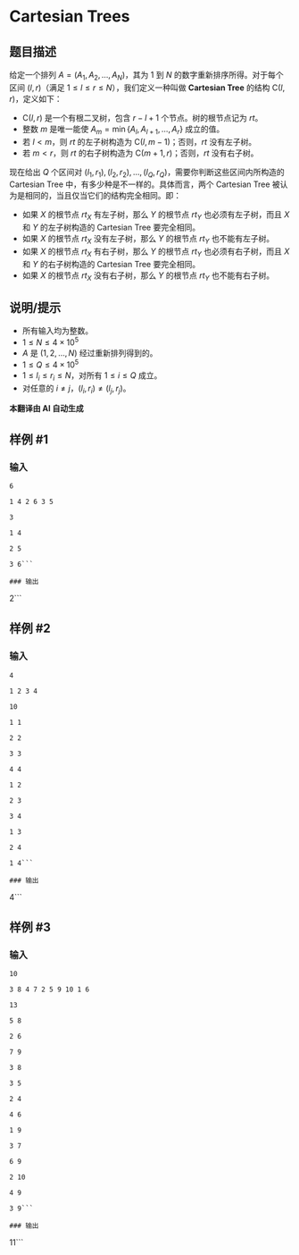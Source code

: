 # Cartesian Trees

## 题目描述

给定一个排列 $A = (A_1, A_2, \dots, A_N)$，其为 $1$ 到 $N$ 的数字重新排序所得。对于每个区间 $(l, r)$（满足 $1 \le l \le r \le N$），我们定义一种叫做 **Cartesian Tree** 的结构 $\text{C}(l, r)$，定义如下：

- $\text{C}(l, r)$ 是一个有根二叉树，包含 $r - l + 1$ 个节点。树的根节点记为 $\mathit{rt}$。
- 整数 $m$ 是唯一能使 $A_m = \min\{A_l, A_{l+1}, \dots, A_r\}$ 成立的值。
- 若 $l < m$，则 $\mathit{rt}$ 的左子树构造为 $\text{C}(l, m-1)$；否则，$\mathit{rt}$ 没有左子树。
- 若 $m < r$，则 $\mathit{rt}$ 的右子树构造为 $\text{C}(m+1, r)$；否则，$\mathit{rt}$ 没有右子树。

现在给出 $Q$ 个区间对 $(l_1, r_1), (l_2, r_2), \dots, (l_Q, r_Q)$，需要你判断这些区间内所构造的 Cartesian Tree 中，有多少种是不一样的。具体而言，两个 Cartesian Tree 被认为是相同的，当且仅当它们的结构完全相同。即：

- 如果 $X$ 的根节点 $\mathit{rt}_X$ 有左子树，那么 $Y$ 的根节点 $\mathit{rt}_Y$ 也必须有左子树，而且 $X$ 和 $Y$ 的左子树构造的 Cartesian Tree 要完全相同。
- 如果 $X$ 的根节点 $\mathit{rt}_X$ 没有左子树，那么 $Y$ 的根节点 $\mathit{rt}_Y$ 也不能有左子树。
- 如果 $X$ 的根节点 $\mathit{rt}_X$ 有右子树，那么 $Y$ 的根节点 $\mathit{rt}_Y$ 也必须有右子树，而且 $X$ 和 $Y$ 的右子树构造的 Cartesian Tree 要完全相同。
- 如果 $X$ 的根节点 $\mathit{rt}_X$ 没有右子树，那么 $Y$ 的根节点 $\mathit{rt}_Y$ 也不能有右子树。

## 说明/提示

- 所有输入均为整数。
- $1 \le N \le 4 \times 10^5$
- $A$ 是 $(1, 2, \dots, N)$ 经过重新排列得到的。
- $1 \le Q \le 4 \times 10^5$
- $1 \le l_i \le r_i \le N$，对所有 $1 \le i \le Q$ 成立。
- 对任意的 $i \ne j$，$(l_i, r_i) \ne (l_j, r_j)$。

 **本翻译由 AI 自动生成**

## 样例 #1

### 输入

```
6
1 4 2 6 3 5
3
1 4
2 5
3 6```

### 输出

```
2```

## 样例 #2

### 输入

```
4
1 2 3 4
10
1 1
2 2
3 3
4 4
1 2
2 3
3 4
1 3
2 4
1 4```

### 输出

```
4```

## 样例 #3

### 输入

```
10
3 8 4 7 2 5 9 10 1 6
13
5 8
2 6
7 9
3 8
3 5
2 4
4 6
1 9
3 7
6 9
2 10
4 9
3 9```

### 输出

```
11```

